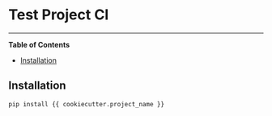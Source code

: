 # Test Project CI

-----

**Table of Contents**

- [Installation](#installation)

## Installation

```console
pip install {{ cookiecutter.project_name }}
```
